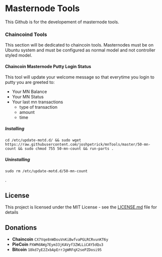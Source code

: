 # Masternode Tools

This Github is for the developement of masternode tools.

### Chaincoind Tools

This section will be dedicated to chaincoin tools. Masternodes must be on Ubuntu system and must be configured as normal model and not
controller styled model.

#### Chaincoin Masternode Putty Login Status

This tool will update your welcome message so that everytime you login to putty you are greeted to:
  * Your MN Balance
  * Your MN Status
  * Your last mn transactions
    * type of transaction
    * amount
    * time
    
##### Installing

```
cd /etc/update-motd.d/ && sudo wget https://raw.githubusercontent.com/joshpetrick/mnTools/master/50-mn-count && sudo chmod 755 50-mn-count && run-parts .
```

##### Uninstalling

```
sudo rm /etc/update-motd.d/50-mn-count
```

.

## License

This project is licensed under the MIT License - see the [LICENSE.md](LICENSE.md) file for details

## Donations

* <b>Chaincoin</b> ```CX7Vqe8nWDouVnKiBwfvaPGLRCRvunKT6y```
* <b>PieCoin</b>   ```PXWMdAWg7Eym33jKAVyf3ZWLLiCAY5dQu3```
* <b>Bitcoin</b>   ```18kd7yE2ZxbApErrJgWRFqX2sePZDosi95```

